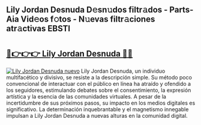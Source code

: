 ## Lily Jordan Desnuda D𝚎sn𝚞dos filtr𝚊dos - Parts-Aia Vid𝚎os f𝚘tos - N𝚞evas filtr𝚊ciones atr𝚊ctivas EBSTl

# <h2><a href="http://mb8n58.tromn.icu/?c=Lily+Jordan+Desnuda">🔗👉👉👉 Lily Jordan Desnuda 🔗🔗</a></h2>

[![Lily Jordan Desnuda nuevo](https://i.imgur.com/pEAQMta.gif)](http://mb8n58.tromn.icu/?c=Lily+Jordan+Desnuda)
Lily Jordan Desnuda, un individuo multifacético y divisivo, se resiste a la descripción simple. Su método poco convencional de interactuar con el público en línea ha atraído y ofendido a los seguidores, estimulando debates sobre el consentimiento, la expresión artística y la esencia de las comunidades virtuales. A pesar de la incertidumbre de sus próximos pasos, su impacto en los medios digitales es significativo. La determinación inquebrantable y el magnetismo innegable impulsan a Lily Jordan Desnuda a nuevas alturas en la comunidad digital.
